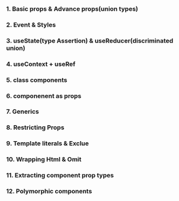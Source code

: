 ### 1. Basic props & Advance props(union types)

### 2. Event & Styles

### 3. useState(type Assertion) & useReducer(discriminated union)

### 4. useContext + useRef

### 5. class components

### 6. componenent as props

### 7. Generics

### 8. Restricting Props

### 9. Template literals & Exclue

### 10. Wrapping Html & Omit

### 11. Extracting component prop types

### 12. Polymorphic components
